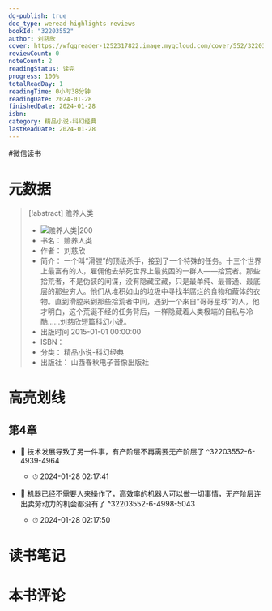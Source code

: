 ```yaml
---
dg-publish: true
doc_type: weread-highlights-reviews
bookId: "32203552"
author: 刘慈欣
cover: https://wfqqreader-1252317822.image.myqcloud.com/cover/552/32203552/t7_32203552.jpg
reviewCount: 0
noteCount: 2
readingStatus: 读完
progress: 100%
totalReadDay: 1
readingTime: 0小时38分钟
readingDate: 2024-01-28
finishedDate: 2024-01-28
isbn: 
category: 精品小说-科幻经典
lastReadDate: 2024-01-28
---
```

#微信读书

# 元数据
> [!abstract] 赡养人类
> - ![ 赡养人类|200](https://wfqqreader-1252317822.image.myqcloud.com/cover/552/32203552/t7_32203552.jpg)
> - 书名： 赡养人类
> - 作者： 刘慈欣
> - 简介： 一个叫“滑膛”的顶级杀手，接到了一个特殊的任务。十三个世界上最富有的人，雇佣他去杀死世界上最贫困的一群人——拾荒者。那些拾荒者，不是伪装的间谍，没有隐藏宝藏，只是最单纯、最普通、最底层的那些穷人。他们从堆积如山的垃圾中寻找半腐烂的食物和蔽体的衣物。直到滑膛来到那些拾荒者中间，遇到一个来自“哥哥星球”的人，他才明白，这个荒诞不经的任务背后，一样隐藏着人类极端的自私与冷酷……刘慈欣短篇科幻小说。
> - 出版时间 2015-01-01 00:00:00
> - ISBN： 
> - 分类： 精品小说-科幻经典
> - 出版社： 山西春秋电子音像出版社

# 高亮划线

## 第4章


- 📌 技术发展导致了另一件事，有产阶层不再需要无产阶层了 ^32203552-6-4939-4964
    - ⏱ 2024-01-28 02:17:41 

- 📌 机器已经不需要人来操作了，高效率的机器人可以做一切事情，无产阶层连出卖劳动力的机会都没有了 ^32203552-6-4998-5043
    - ⏱ 2024-01-28 02:17:50 
# 读书笔记

# 本书评论
